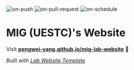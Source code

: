 
  ![on-push](../../actions/workflows/on-push.yaml/badge.svg)
  ![on-pull-request](../../actions/workflows/on-pull-request.yaml/badge.svg)
  ![on-schedule](../../actions/workflows/on-schedule.yaml/badge.svg)

  # MIG (UESTC)'s Website

  Visit **[pengwei-yang.github.io/mig-lab-website](https://pengwei-yang.github.io/mig-lab-website)** 🚀

  _Built with [Lab Website Template](https://greene-lab.gitbook.io/lab-website-template-docs)_
